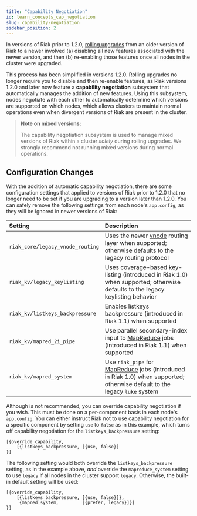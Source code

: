 ```yaml
---
title: "Capability Negotiation"
id: learn_concepts_cap_negotiation
slug: capability-negotiation
sidebar_position: 2
---
```


[glossary vnode]: ../../learn/glossary.md#vnode

[upgrade cluster]: ../../setup/upgrading/cluster.md 

[usage mapreduce]: ../../developing/usage/mapreduce.md

In versions of Riak prior to 1.2.0, [rolling upgrades][upgrade cluster] from an older version of Riak to a newer involved (a) disabling all new features associated with the newer version, and then (b) re-enabling those features once all nodes in the cluster were upgraded.

This process has been simplified in versions 1.2.0. Rolling upgrades no longer require you to disable and then re-enable features, as Riak versions 1.2.0 and later now feature a **capability negotiation** subsystem that automatically manages the addition of new features. Using this subsystem, nodes negotiate with each other to automatically determine which versions are supported on which nodes, which allows clusters to maintain normal operations even when divergent versions of Riak are present in the cluster.

> **Note on mixed versions:**
>
> The capability negotiation subsystem is used to manage mixed versions of Riak within a cluster *solely* during rolling upgrades. We strongly recommend not running mixed versions during normal operations.

## Configuration Changes

With the addition of automatic capability negotiation, there are some configuration settings that applied to versions of Riak prior to 1.2.0 that no longer need to be set if you are upgrading to a version later than 1.2.0. You can safely remove the following settings from each node's `app.config`, as they will be ignored in newer versions of Riak:

| Setting                          | Description                                                                                                                                  |
|:---------------------------------|:---------------------------------------------------------------------------------------------------------------------------------------------|
| `riak_core/legacy_vnode_routing` | Uses the newer [vnode][glossary vnode] routing layer when supported; otherwise defaults to the legacy routing protocol                       |
| `riak_kv/legacy_keylisting`      | Uses coverage-based key-listing (introduced in Riak 1.0) when supported; otherwise defaults to the legacy keylisting behavior                |
| `riak_kv/listkeys_backpressure`  | Enables listkeys backpressure (introduced in Riak 1.1) when supported                                                                        |
| `riak_kv/mapred_2i_pipe`         | Use parallel secondary-index input to [MapReduce][usage mapreduce] jobs (introduced in Riak 1.1) when supported                              |
| `riak_kv/mapred_system`          | Use `riak_pipe` for [MapReduce][usage mapreduce] jobs (introduced in Riak 1.0) when supported; otherwise default to the legacy `luke` system |

Although is not recommended, you can override capability negotiation if you wish. This must be done on a per-component basis in each node's `app.config`. You can either instruct Riak not to use capability negotiation for a specific component by setting `use` to `false` as in this example, which turns off capability negotiation for the `listkeys_backpressure` setting:

```appconfig
[{override_capability,
    [{listkeys_backpressure, [{use, false}]
}]
```

The following setting would both override the `listkeys_backpressure` setting, as in the example above, *and* override the `mapreduce_system` setting to use `legacy` if all nodes in the cluster support `legacy`. Otherwise, the built-in default setting will be used:

```appconfig
[{override_capability,
    [{listkeys_backpressure, [{use, false}]},
     {mapred_system,         [{prefer, legacy}]}]
}]
```
